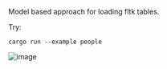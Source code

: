 Model based approach for loading fltk tables.

Try:
```
cargo run --example people
```

![image](https://user-images.githubusercontent.com/1972001/155335256-203ca0be-a9df-4283-b8ec-a04177fbe4c4.png)
